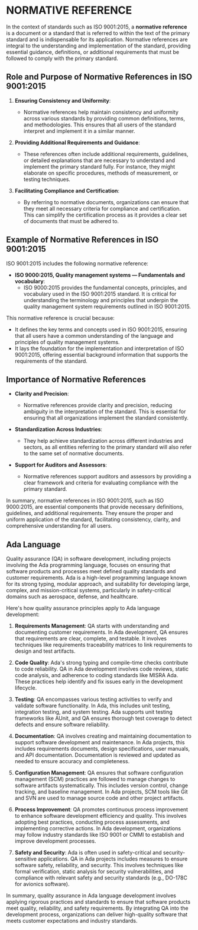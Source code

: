 # NORMATIVE REFERENCE

In the context of standards such as ISO 9001:2015, a **normative reference** is a document or a standard that is referred to within the text of the primary standard and is indispensable for its application. Normative references are integral to the understanding and implementation of the standard, providing essential guidance, definitions, or additional requirements that must be followed to comply with the primary standard.

## Role and Purpose of Normative References in ISO 9001:2015

1. **Ensuring Consistency and Uniformity**:
   - Normative references help maintain consistency and uniformity across various standards by providing common definitions, terms, and methodologies. This ensures that all users of the standard interpret and implement it in a similar manner.

2. **Providing Additional Requirements and Guidance**:
   - These references often include additional requirements, guidelines, or detailed explanations that are necessary to understand and implement the primary standard fully. For instance, they might elaborate on specific procedures, methods of measurement, or testing techniques.

3. **Facilitating Compliance and Certification**:
   - By referring to normative documents, organizations can ensure that they meet all necessary criteria for compliance and certification. This can simplify the certification process as it provides a clear set of documents that must be adhered to.

## Example of Normative References in ISO 9001:2015

ISO 9001:2015 includes the following normative reference:

- **ISO 9000:2015, Quality management systems — Fundamentals and vocabulary**:
  - ISO 9000:2015 provides the fundamental concepts, principles, and vocabulary used in the ISO 9001:2015 standard. It is critical for understanding the terminology and principles that underpin the quality management system requirements outlined in ISO 9001:2015.

This normative reference is crucial because:
  - It defines the key terms and concepts used in ISO 9001:2015, ensuring that all users have a common understanding of the language and principles of quality management systems.
  - It lays the foundation for the implementation and interpretation of ISO 9001:2015, offering essential background information that supports the requirements of the standard.

## Importance of Normative References

- **Clarity and Precision**:
  - Normative references provide clarity and precision, reducing ambiguity in the interpretation of the standard. This is essential for ensuring that all organizations implement the standard consistently.
  
- **Standardization Across Industries**:
  - They help achieve standardization across different industries and sectors, as all entities referring to the primary standard will also refer to the same set of normative documents.

- **Support for Auditors and Assessors**:
  - Normative references support auditors and assessors by providing a clear framework and criteria for evaluating compliance with the primary standard.

In summary, normative references in ISO 9001:2015, such as ISO 9000:2015, are essential components that provide necessary definitions, guidelines, and additional requirements. They ensure the proper and uniform application of the standard, facilitating consistency, clarity, and comprehensive understanding for all users.

## Ada Language

Quality assurance (QA) in software development, including projects involving the Ada programming language, focuses on ensuring that software products and processes meet defined quality standards and customer requirements. Ada is a high-level programming language known for its strong typing, modular approach, and suitability for developing large, complex, and mission-critical systems, particularly in safety-critical domains such as aerospace, defense, and healthcare.

Here's how quality assurance principles apply to Ada language development:

1. **Requirements Management**: QA starts with understanding and documenting customer requirements. In Ada development, QA ensures that requirements are clear, complete, and testable. It involves techniques like requirements traceability matrices to link requirements to design and test artifacts.

2. **Code Quality**: Ada's strong typing and compile-time checks contribute to code reliability. QA in Ada development involves code reviews, static code analysis, and adherence to coding standards like MISRA Ada. These practices help identify and fix issues early in the development lifecycle.

3. **Testing**: QA encompasses various testing activities to verify and validate software functionality. In Ada, this includes unit testing, integration testing, and system testing. Ada supports unit testing frameworks like AUnit, and QA ensures thorough test coverage to detect defects and ensure software reliability.

4. **Documentation**: QA involves creating and maintaining documentation to support software development and maintenance. In Ada projects, this includes requirements documents, design specifications, user manuals, and API documentation. Documentation is reviewed and updated as needed to ensure accuracy and completeness.

5. **Configuration Management**: QA ensures that software configuration management (SCM) practices are followed to manage changes to software artifacts systematically. This includes version control, change tracking, and baseline management. In Ada projects, SCM tools like Git and SVN are used to manage source code and other project artifacts.

6. **Process Improvement**: QA promotes continuous process improvement to enhance software development efficiency and quality. This involves adopting best practices, conducting process assessments, and implementing corrective actions. In Ada development, organizations may follow industry standards like ISO 9001 or CMMI to establish and improve development processes.

7. **Safety and Security**: Ada is often used in safety-critical and security-sensitive applications. QA in Ada projects includes measures to ensure software safety, reliability, and security. This involves techniques like formal verification, static analysis for security vulnerabilities, and compliance with relevant safety and security standards (e.g., DO-178C for avionics software).

In summary, quality assurance in Ada language development involves applying rigorous practices and standards to ensure that software products meet quality, reliability, and safety requirements. By integrating QA into the development process, organizations can deliver high-quality software that meets customer expectations and industry standards.
